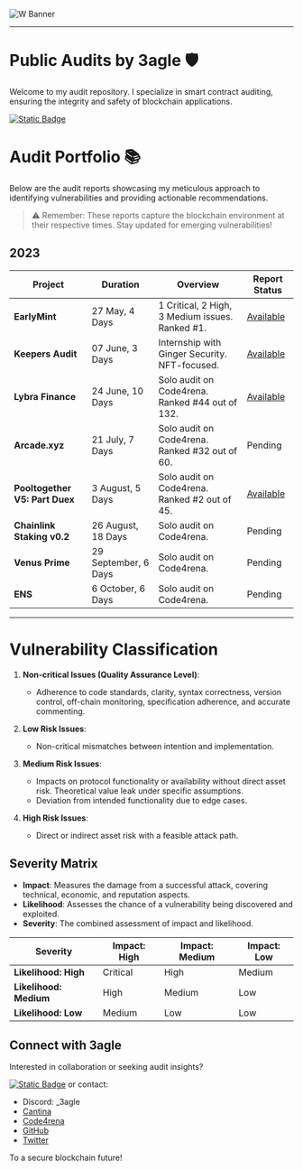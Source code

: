 ![W Banner](https://github.com/0x3agle/audits/assets/91771249/af9f040c-e889-42c2-9bae-3b71959025a1)

---

# Public Audits by 3agle 🛡️
Welcome to my audit repository. I specialize in smart contract auditing, ensuring the integrity and safety of blockchain applications.

[![Static Badge](https://img.shields.io/badge/Get%20A%20Quote-white?logo=ethereum&logoColor=black)](https://7pw7xv0vzq2.typeform.com/to/PtOV0uBJ)

# Audit Portfolio 📚
Below are the audit reports showcasing my meticulous approach to identifying vulnerabilities and providing actionable recommendations.

> ⚠️ Remember: These reports capture the blockchain environment at their respective times. Stay updated for emerging vulnerabilities!

## 2023

| Project | Duration | Overview | Report Status |
|---------|----------|----------|---------------|
| **EarlyMint** | 27 May, 4 Days | 1 Critical, 2 High, 3 Medium issues. Ranked #1. | [Available](https://github.com/0x3agle/audits/blob/main/solo/EarlyMint.md) |
| **Keepers Audit** | 07 June, 3 Days | Internship with Ginger Security. NFT-focused. | [Available](https://www.priyamsoni.com/_files/ugd/33a2e5_ced27d705465460a9cd39ab5d9f89098.pdf) |
| **Lybra Finance** | 24 June, 10 Days | Solo audit on Code4rena. Ranked #44 out of 132. | [Available](https://github.com/code-423n4/2023-06-lybra-findings/issues/765) |
| **Arcade.xyz** | 21 July, 7 Days | Solo audit on Code4rena. Ranked #32 out of 60. | Pending |
| **Pooltogether V5: Part Duex** | 3 August, 5 Days | Solo audit on Code4rena. Ranked #2 out of 45. | [Available](https://github.com/0x3agle/audits/blob/main/solo/PoolTogether_Part2.md) |
| **Chainlink Staking v0.2** | 26 August, 18 Days | Solo audit on Code4rena. | Pending |
| **Venus Prime** | 29 September, 6 Days | Solo audit on Code4rena. | Pending |
| **ENS** | 6 October, 6 Days | Solo audit on Code4rena. | Pending |

---

# Vulnerability Classification

1. **Non-critical Issues (Quality Assurance Level)**:
   - Adherence to code standards, clarity, syntax correctness, version control, off-chain monitoring, specification adherence, and accurate commenting.

2. **Low Risk Issues**:
   - Non-critical mismatches between intention and implementation.

3. **Medium Risk Issues**:
   - Impacts on protocol functionality or availability without direct asset risk. Theoretical value leak under specific assumptions.
   - Deviation from intended functionality due to edge cases.

4. **High Risk Issues**:
   - Direct or indirect asset risk with a feasible attack path.
  
## Severity Matrix
- **Impact**: Measures the damage from a successful attack, covering technical, economic, and reputation aspects.
- **Likelihood**: Assesses the chance of a vulnerability being discovered and exploited.
- **Severity**: The combined assessment of impact and likelihood.

| Severity               | Impact: High | Impact: Medium | Impact: Low |
| ---------------------- | ------------ | -------------- | ----------- |
| **Likelihood: High**   | Critical     | High           | Medium      |
| **Likelihood: Medium** | High         | Medium         | Low         |
| **Likelihood: Low**    | Medium       | Low            | Low         |


## Connect with 3agle
Interested in collaboration or seeking audit insights?

[![Static Badge](https://img.shields.io/badge/Get%20A%20Quote-white?logo=ethereum&logoColor=black)](https://7pw7xv0vzq2.typeform.com/to/PtOV0uBJ) or contact:

- Discord: _3agle
- [Cantina](https://cantina.xyz/u/3agle)
- [Code4rena](https://code4rena.com/@3agle)
- [GitHub](https://github.com/0x3agle)
- [Twitter](https://twitter.com/X3agleX)

To a secure blockchain future!

